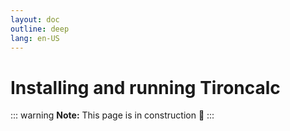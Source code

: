 ```yaml
---
layout: doc
outline: deep
lang: en-US
---
```


# Installing and running Tironcalc

::: warning
**Note:** This page is in construction 🚧
:::
